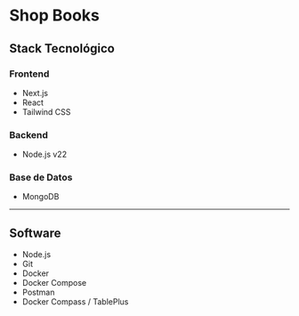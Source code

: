 # Shop Books

## Stack Tecnológico

### Frontend
- Next.js
- React
- Tailwind CSS

### Backend
- Node.js v22

### Base de Datos
- MongoDB

---

## Software
- Node.js
- Git
- Docker
- Docker Compose
- Postman
- Docker Compass / TablePlus
